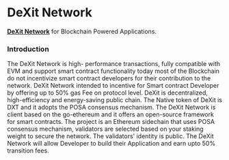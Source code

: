 # DeXit Network

[**DeXit Network**](https://dexit.network/) for Blockchain Powered Applications.



### Introduction

The DeXit Network is high- performance transactions, fully compatible with EVM and support smart contract functionality today most of the Blockchain do not incentivize smart contract developers for their contribution to the network. DeXit Network intended to incentive for Smart contract Developer by offering up to 50% gas Fee on protocol level. DeXit is decentralized, high-efficiency and energy-saving public chain. The Native token of DeXit is DXT and it adopts the POSA consensus mechanism. The DeXit Network is client based on the go-ethereum and it offers an open-source framework for smart contracts. The project is an Ethereum sidechain that uses POSA consensus mechanism, validators are selected based on your staking weight to secure the network. The validators' identity is public. The DeXit Network will allow Developer to build their Application and earn upto 50% transition fees.
